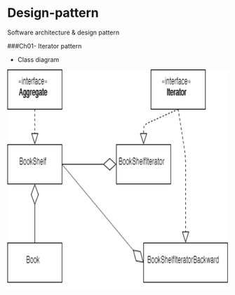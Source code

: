 # Design-pattern
Software architecture &amp; design pattern

###Ch01- Iterator pattern
* Class diagram
<img src="/images/Iterator_UML.png" width="700" height="500">
